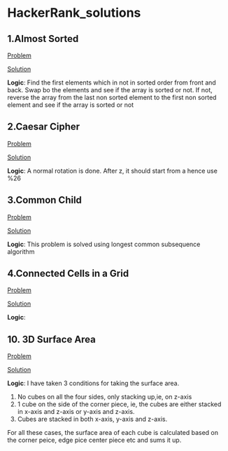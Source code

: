 # HackerRank_solutions
## 1.Almost Sorted
[Problem](https://www.hackerrank.com/challenges/almost-sorted/problem)

[Solution](https://github.com/ansusabu/HackerRank_solutions/blob/main/Solution/Almost%20Sorted)

**Logic**: Find the first elements which in not in sorted order from front and back. Swap bo the elements and see if the array is sorted or not. If not, reverse the array from the last non sorted element to the first non sorted element and see if the array is sorted or not

## 2.Caesar Cipher
[Problem](https://www.hackerrank.com/challenges/caesar-cipher-1/problem)

[Solution](https://github.com/ansusabu/HackerRank_solutions/blob/main/Solution/Caesar%20Cipher)

**Logic**: A normal rotation is done. After z, it should start from a hence use %26


## 3.Common Child
[Problem](https://www.hackerrank.com/challenges/common-child/problem)

[Solution](https://github.com/ansusabu/HackerRank_solutions/blob/main/Solution/Common%20Child)

**Logic**: This problem is solved using longest common subsequence algorithm

## 4.Connected Cells in a Grid

[Problem](https://www.hackerrank.com/challenges/connected-cell-in-a-grid/problem)

[Solution](https://github.com/ansusabu/HackerRank_solutions/blob/main/Solution/Connected%20Cells%20in%20a%20Grid)

**Logic**: 


## 10. 3D Surface Area
[Problem](https://www.hackerrank.com/challenges/3d-surface-area/problem?isFullScreen=true)

[Solution](https://github.com/ansusabu/HackerRank_solutions/blob/main/Solution/3D%20Surface%20Area)

**Logic**: I have taken 3 conditions for taking the surface area. 
1. No cubes on all the four sides, only stacking up,ie, on z-axis
2. 1 cube on the side of the corner piece, ie, the cubes are either stacked in x-axis and z-axis or y-axis and z-axis.
3. Cubes are stacked in both x-axis, y-axis and z-axis.

For all these cases, the surface area of each cube is calculated based on the corner peice, edge pice center piece etc and sums it up.


   
